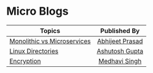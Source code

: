 # Micro Blogs

| Topics   |      Published By      | 
|----------|:----------------------:|
| [Monolithic vs Microservices](Monolithic_vs_Microservices.md) | [Abhijeet Prasad](http://github.com/kudoabhijeet)| 
| [Linux Directories](Linux_directories.md) | [Ashutosh Gupta](http://github.com/m3tac1ph4r)|
| [Encryption](Encryption.md) | [Medhavi Singh](https://github.com/Med16-11)

